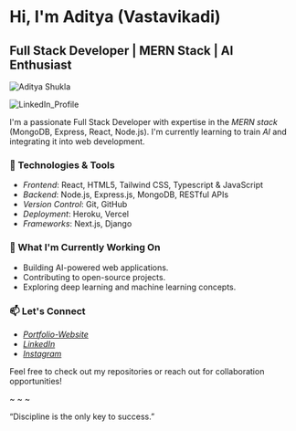 # Hi, I'm Aditya (Vastavikadi)

## Full Stack Developer | MERN Stack | AI Enthusiast
<img alt="Aditya Shukla" src="https://github.com/vastavikadi/Images/blob/main/IMG_20240310_190523_386.jpg"></img>

<div class="badge-base LI-profile-badge" data-locale="en_US" data-size="medium" data-theme="dark" data-type="HORIZONTAL" data-vanity="vastavikadi" data-version="v1">
  <img class="badge-base__link LI-simple-link" alt="LinkedIn_Profile" src="https://in.linkedin.com/in/vastavikadi?trk=profile-badge"></img>
</div>


I'm a passionate Full Stack Developer with expertise in the *MERN stack* (MongoDB, Express, React, Node.js). I'm currently learning to train *AI* and integrating it into web development.

### 🔧 Technologies & Tools
- *Frontend*: React, HTML5, Tailwind CSS, Typescript & JavaScript
- *Backend*: Node.js, Express.js, MongoDB, RESTful APIs
- *Version Control*: Git, GitHub
- *Deployment*: Heroku, Vercel
- *Frameworks*: Next.js, Django

### 🚀 What I'm Currently Working On
- Building AI-powered web applications.
- Contributing to open-source projects.
- Exploring deep learning and machine learning concepts.

### 📫 Let's Connect
- *[Portfolio-Website](https://vastavikportfolio.vercel.app/)*
- *[LinkedIn](https://www.linkedin.com/in/aditya-shukla-3134472b3/)*
- *[Instagram](https://www.instagram.com/Vastavik.adi/)*

Feel free to check out my repositories or reach out for collaboration opportunities!

~ ~ ~

“Discipline is the only key to success.”
